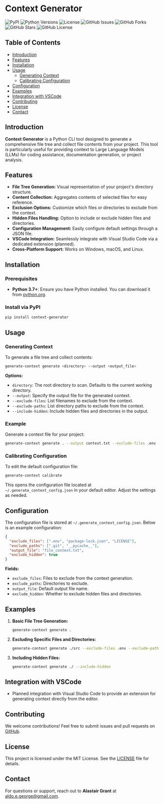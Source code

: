 # Context Generator

![PyPI](https://img.shields.io/pypi/v/context-generator)
![Python Versions](https://img.shields.io/pypi/pyversions/context-generator)
![License](https://img.shields.io/pypi/l/context-generator)
![GitHub Issues](https://img.shields.io/github/issues/aldo-g/context-generator)
![GitHub Forks](https://img.shields.io/github/forks/aldo-g/context-generator)
![GitHub Stars](https://img.shields.io/github/stars/aldo-g/context-generator)
![GitHub License](https://img.shields.io/github/license/aldo-g/context-generator)

## Table of Contents

- [Introduction](#introduction)
- [Features](#features)
- [Installation](#installation)
- [Usage](#usage)
  - [Generating Context](#generating-context)
  - [Calibrating Configuration](#calibrating-configuration)
- [Configuration](#configuration)
- [Examples](#examples)
- [Integration with VSCode](#integration-with-vscode)
- [Contributing](#contributing)
- [License](#license)
- [Contact](#contact)

## Introduction

**Context Generator** is a Python CLI tool designed to generate a comprehensive file tree and collect file contents from your project. This tool is particularly useful for providing context to Large Language Models (LLMs) for coding assistance, documentation generation, or project analysis.

## Features

- **File Tree Generation:** Visual representation of your project's directory structure.
- **Content Collection:** Aggregates contents of selected files for easy reference.
- **Exclusion Options:** Customize which files or directories to exclude from the context.
- **Hidden Files Handling:** Option to include or exclude hidden files and directories.
- **Configuration Management:** Easily configure default settings through a JSON file.
- **VSCode Integration:** Seamlessly integrate with Visual Studio Code via a dedicated extension (planned).
- **Cross-Platform Support:** Works on Windows, macOS, and Linux.

## Installation

### Prerequisites

- **Python 3.7+**: Ensure you have Python installed. You can download it from [python.org](https://www.python.org/downloads/).

### Install via PyPI

```bash
pip install context-generator
```

## Usage

### Generating Context

To generate a file tree and collect contents:

```bash
generate-context generate <directory> --output <output_file>
```

**Options:**
- `directory`: The root directory to scan. Defaults to the current working directory.
- `--output`: Specify the output file for the generated context.
- `--exclude-files`: List filenames to exclude from the context.
- `--exclude-paths`: List directory paths to exclude from the context.
- `--include-hidden`: Include hidden files and directories in the output.

### Example

Generate a context file for your project:

```bash
generate-context generate . --output context.txt --exclude-files .env --exclude-paths .git
```

### Calibrating Configuration

To edit the default configuration file:

```bash
generate-context calibrate
```

This opens the configuration file located at `~/.generate_context_config.json` in your default editor. Adjust the settings as needed.

## Configuration

The configuration file is stored at `~/.generate_context_config.json`. Below is an example configuration:

```json
{
  "exclude_files": [".env", "package-lock.json", "LICENSE"],
  "exclude_paths": [".git", "__pycache__"],
  "output_file": "file_context.txt",
  "exclude_hidden": true
}
```

**Fields:**
- `exclude_files`: Files to exclude from the context generation.
- `exclude_paths`: Directories to exclude.
- `output_file`: Default output file name.
- `exclude_hidden`: Whether to exclude hidden files and directories.

## Examples

1. **Basic File Tree Generation:**

   ```bash
   generate-context generate .
   ```

2. **Excluding Specific Files and Directories:**

   ```bash
   generate-context generate ./src --exclude-files .env --exclude-paths .git
   ```

3. **Including Hidden Files:**

   ```bash
   generate-context generate ./ --include-hidden
   ```

## Integration with VSCode

- Planned integration with Visual Studio Code to provide an extension for generating context directly from the editor.

## Contributing

We welcome contributions! Feel free to submit issues and pull requests on [GitHub](https://github.com/aldo-g/context-generator).

## License

This project is licensed under the MIT License. See the [LICENSE](LICENSE) file for details.

## Contact

For questions or support, reach out to **Alastair Grant** at [aldo.e.george@gmail.com](mailto:aldo.e.george@gmail.com).

